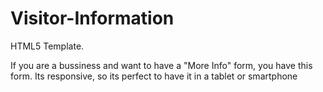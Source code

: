 Visitor-Information
===================

HTML5 Template.


If you are a bussiness and want to have a "More Info" form, you have this form. Its responsive, so its perfect to have it in a tablet or smartphone

